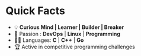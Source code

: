 # Quick Facts

- 💡 **Curious Mind | Learner | Builder | Breaker**
- 🌟 Passion : **DevOps** | **Linux** | **Programming**
- 🧑‍💻 Languages: **C** | **C++** | **Go**
- 🏆 Active in competitive programming challenges
